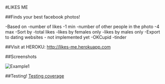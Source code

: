 #LIKES ME

##Finds your best facebook photos!

-Based on 
  -number of likes
    -1 min
  -number of other people in the photo
    -4 max
-Sort by
  -total likes
  -likes by females only
  -likes by males only
-Export to dating websites - not implemented yet
  -OKCupid
  -tinder
  
  
##Visit at
HEROKU: http://likes-me.herokuapp.com

##Screenshots


![Example1](/tree/master/public/images/male_example.png)

##Testing!
[Testing coverage](/tree/master/public/images/test_coverage.png)




